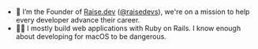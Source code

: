 ### 
- 💼 I’m the Founder of [Raise.dev](https://raise.dev) ([@raisedevs](https://github.com/raisedevs)), we're on a mission to help every developer advance their career.
- 👨‍💻 I mostly build web applications with Ruby on Rails. I know enough about developing for macOS to be dangerous.
